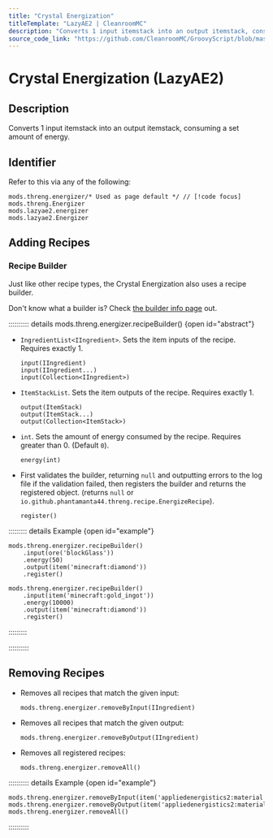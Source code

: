 ```yaml
---
title: "Crystal Energization"
titleTemplate: "LazyAE2 | CleanroomMC"
description: "Converts 1 input itemstack into an output itemstack, consuming a set amount of energy."
source_code_link: "https://github.com/CleanroomMC/GroovyScript/blob/master/src/main/java/com/cleanroommc/groovyscript/compat/mods/lazyae2/Energizer.java"
---
```


# Crystal Energization (LazyAE2)

## Description

Converts 1 input itemstack into an output itemstack, consuming a set amount of energy.

## Identifier

Refer to this via any of the following:

```groovy:no-line-numbers {1}
mods.threng.energizer/* Used as page default */ // [!code focus]
mods.threng.Energizer
mods.lazyae2.energizer
mods.lazyae2.Energizer
```


## Adding Recipes

### Recipe Builder

Just like other recipe types, the Crystal Energization also uses a recipe builder.

Don't know what a builder is? Check [the builder info page](../../introduction/builder.md) out.

:::::::::: details mods.threng.energizer.recipeBuilder() {open id="abstract"}
- `IngredientList<IIngredient>`. Sets the item inputs of the recipe. Requires exactly 1.

    ```groovy:no-line-numbers
    input(IIngredient)
    input(IIngredient...)
    input(Collection<IIngredient>)
    ```

- `ItemStackList`. Sets the item outputs of the recipe. Requires exactly 1.

    ```groovy:no-line-numbers
    output(ItemStack)
    output(ItemStack...)
    output(Collection<ItemStack>)
    ```

- `int`. Sets the amount of energy consumed by the recipe. Requires greater than 0. (Default `0`).

    ```groovy:no-line-numbers
    energy(int)
    ```

- First validates the builder, returning `null` and outputting errors to the log file if the validation failed, then registers the builder and returns the registered object. (returns `null` or `io.github.phantamanta44.threng.recipe.EnergizeRecipe`).

    ```groovy:no-line-numbers
    register()
    ```

::::::::: details Example {open id="example"}
```groovy:no-line-numbers
mods.threng.energizer.recipeBuilder()
    .input(ore('blockGlass'))
    .energy(50)
    .output(item('minecraft:diamond'))
    .register()

mods.threng.energizer.recipeBuilder()
    .input(item('minecraft:gold_ingot'))
    .energy(10000)
    .output(item('minecraft:diamond'))
    .register()
```

:::::::::

::::::::::

## Removing Recipes

- Removes all recipes that match the given input:

    ```groovy:no-line-numbers
    mods.threng.energizer.removeByInput(IIngredient)
    ```

- Removes all recipes that match the given output:

    ```groovy:no-line-numbers
    mods.threng.energizer.removeByOutput(IIngredient)
    ```

- Removes all registered recipes:

    ```groovy:no-line-numbers
    mods.threng.energizer.removeAll()
    ```

:::::::::: details Example {open id="example"}
```groovy:no-line-numbers
mods.threng.energizer.removeByInput(item('appliedenergistics2:material'))
mods.threng.energizer.removeByOutput(item('appliedenergistics2:material:1'))
mods.threng.energizer.removeAll()
```

::::::::::
